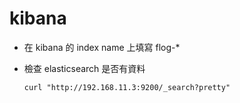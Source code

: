# kibana

- 在 kibana 的 index name 上填寫  flog-*

- 檢查 elasticsearch 是否有資料

    ```
    curl "http://192.168.11.3:9200/_search?pretty"
    ```
